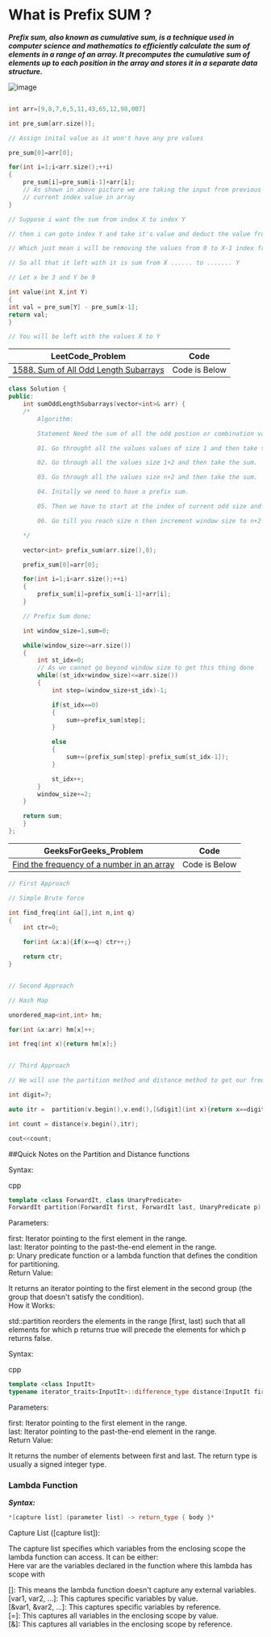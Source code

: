 # What is Prefix SUM ?

***Prefix sum, also known as cumulative sum, is a technique used in computer science and mathematics to efficiently calculate the sum of elements in a range of an array. It precomputes the cumulative sum of elements up to each position in the array and stores it in a separate data structure.***

![image](https://miro.medium.com/v2/resize:fit:1100/format:webp/0*tdHeYDX4Wi15UeL5.jpg)

```cpp

int arr=[9,8,7,6,5,11,43,65,12,98,007]

int pre_sum[arr.size()];

// Assign inital value as it won't have any pre values 

pre_sum[0]=arr[0];

for(int i=1;i<arr.size();++i)
{
    pre_sum[i]=pre_sum[i-1]+arr[i];
    // As shown in above picture we are taking the input from previous sum and the 
    // current index value in array
}

// Suppose i want the sum from index X to index Y

// then i can goto index Y and take it's value and deduct the value from X-1 index 

// Which just mean i will be removing the values from 0 to X-1 index from Y index sum 

// So all that it left with it is sum from X ...... to ....... Y

// Let x be 3 and Y be 9 

int value(int X,int Y)
{
int val = pre_sum[Y] - pre_sum[x-1];
return val;
}

// You will be left with the values X to Y

```

|LeetCode_Problem|Code|
|----------------|----|
|[1588. Sum of All Odd Length Subarrays](https://leetcode.com/problems/sum-of-all-odd-length-subarrays/description/)|Code is Below|

```cpp
class Solution {
public:
    int sumOddLengthSubarrays(vector<int>& arr) {
    /*
        Algorithm:

        Statement Need the sum of all the odd postion or combination values

        01. Go throught all the values values of size 1 and then take the sum.

        02. Go through all the values size 1+2 and then take the sum.

        03. Go through all the values size n+2 and then take the sum.

        04. Initally we need to have a prefix sum.

        05. Then we have to start at the index of current odd size and then deduct the value from prior index value to obtain sum till then.

        06. Go till you reach size n then increment window size to n+2 till window size >= size of the array.

    */

    vector<int> prefix_sum(arr.size(),0);

    prefix_sum[0]=arr[0];

    for(int i=1;i<arr.size();++i)
    {
        prefix_sum[i]=prefix_sum[i-1]+arr[i];
    }

    // Prefix Sum done;

    int window_size=1,sum=0;

    while(window_size<=arr.size())
    {
        int st_idx=0;
        // As we cannot go beyond window size to get this thing done
        while((st_idx+window_size)<=arr.size())
        {
            int step=(window_size+st_idx)-1;

            if(st_idx==0)
            {
                sum+=prefix_sum[step];
            }

            else
            {
                sum+=(prefix_sum[step]-prefix_sum[st_idx-1]);
            }

            st_idx++;
        }
        window_size+=2;
    }

    return sum;
    }
};
```

|GeeksForGeeks_Problem|Code|
|---------------------|----|
|[Find the frequency of a number in an array](https://www.geeksforgeeks.org/find-frequency-number-array/)|Code is Below|

```cpp
// First Approach

// Simple Brute force 

int find_freq(int &a[],int n,int q)
{
    int ctr=0;

    for(int &x:a){if(x==q) ctr++;}

    return ctr;
}


// Second Approach 

// Hash Map

unordered_map<int,int> hm;

for(int &x:arr) hm[x]++;

int freq(int x){return hm[x];}


// Third Approach

// We will use the partition method and distance method to get our frequency

int digit=7;

auto itr =  partition(v.begin(),v.end(),[&digit](int x){return x==digit;});

int count = distance(v.begin(),itr);

cout<<count;

```

##Quick Notes on the Partition and Distance functions

Syntax:

cpp
```cpp
template <class ForwardIt, class UnaryPredicate>
ForwardIt partition(ForwardIt first, ForwardIt last, UnaryPredicate p);
```
Parameters:

first: Iterator pointing to the first element in the range.  
last: Iterator pointing to the past-the-end element in the range.  
p: Unary predicate function or a lambda function that defines the condition for partitioning.  
Return Value:  

It returns an iterator pointing to the first element in the second group (the group that doesn't satisfy the condition).  
How it Works:  

std::partition reorders the elements in the range [first, last) such that all elements for which p returns true will precede the elements for which p returns false.  
  
Syntax:  
  
cpp
```cpp
template <class InputIt>
typename iterator_traits<InputIt>::difference_type distance(InputIt first, InputIt last);
```
Parameters:  
  
first: Iterator pointing to the first element in the range.  
last: Iterator pointing to the past-the-end element in the range.  
Return Value:  
  
It returns the number of elements between first and last. The return type is usually a signed integer type.  

### Lambda Function 
  
***Syntax:***
```cpp
*[capture list] (parameter list) -> return_type { body }*
```
Capture List ([capture list]):

The capture list specifies which variables from the enclosing scope the lambda function can access. It can be either:  
Here var are the variables declared in the function where this lambda has scope with  

[]: This means the lambda function doesn't capture any external variables.  
[var1, var2, ...]: This captures specific variables by value.  
[&var1, &var2, ...]: This captures specific variables by reference.  
[=]: This captures all variables in the enclosing scope by value.  
[&]: This captures all variables in the enclosing scope by reference.  


